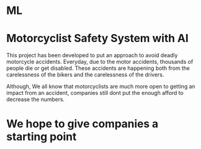 # ML 
# Motorcyclist Safety System with AI 

This project has been developed to put an approach to avoid deadly motorcycle accidents. Everyday, due to the motor accidents, thousands of people die or get disabled. 
These accidents are happening both from the carelessness of the bikers and the carelessness of the drivers. 

Although, We all know that motorcyclists are much more open to getting an impact from an accident, companies still dont put the enough afford to decrease the numbers.   
# We hope to give companies a starting point



